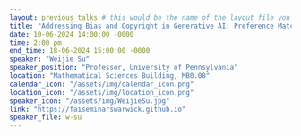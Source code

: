 ```yaml
---
layout: previous_talks # this would be the name of the layout file you'd create for events
title: "Addressing Bias and Copyright in Generative AI: Preference Matching and Fair Compensation"
date: 10-06-2024 14:00:00 -0000
time: 2:00 pm
end_time: 18-06-2024 15:00:00 -0000
speaker: "Weijie Su"
speaker_position: "Professor, University of Pennsylvania"
location: "Mathematical Sciences Building, MB0.08"
calendar_icon: "/assets/img/calendar_icon.png"
location_icon: "/assets/img/location_icon.png"
speaker_icon: "/assets/img/WeijieSu.jpg"
link: "https://faiseminarswarwick.github.io"
speaker_file: w-su
---
```

